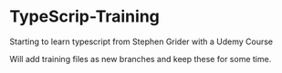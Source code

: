 # TypeScrip-Training

Starting to learn typescript from Stephen Grider with a Udemy Course

Will add training files as new branches and keep these for some time.
